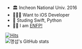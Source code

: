 
- 🏛 Incheon National Univ. 2016
- 🧑🏻‍💻 Want to iOS Developer
- 📝 Studing Swift, Python
- 🙋🏻 I am [ENFP!](https://www.16personalities.com/ko/%EC%84%B1%EA%B2%A9%EC%9C%A0%ED%98%95-enfp)
<!--
**s1gnature/s1gnature** is a ✨ _special_ ✨ repository because its `README.md` (this file) appears on your GitHub profile.

Here are some ideas to get you started:

- 🔭 I’m currently working on ...
- 🌱 I’m currently learning ...
- 👯 I’m looking to collaborate on ...
- 🤔 I’m looking for help with ...
- 💬 Ask me about ...
- 📫 How to reach me: ...
- 😄 Pronouns: ...
- ⚡ Fun fact: ...
-->

[![Hits](https://hits.seeyoufarm.com/api/count/incr/badge.svg?url=https%3A%2F%2Fgithub.com%2Fs1gnature&count_bg=%23FF8484&title_bg=%23555555&icon=&icon_color=%23E7E7E7&title=Welcome%21&edge_flat=false)](https://hits.seeyoufarm.com)  
![명섭's GitHub stats](https://github-readme-stats.vercel.app/api?username=s1gnature&hide=stars,prs,issues&count_private=true&show_icons=true&theme=buefy&include_all_commits=true)
